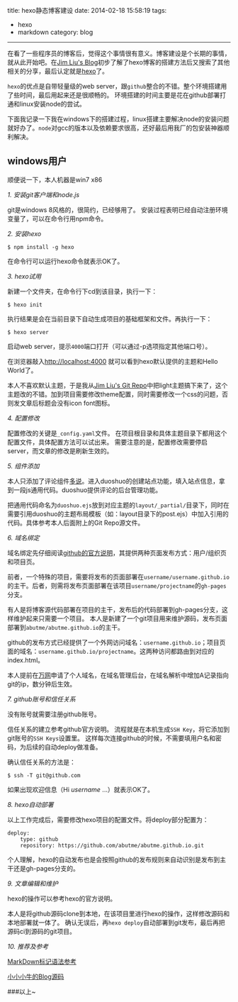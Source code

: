 title: hexo静态博客建设
date: 2014-02-18 15:58:19
tags: 
- hexo
- markdown
category: blog
---

在看了一些程序员的博客后，觉得这个事情很有意义。博客建设是个长期的事情，就从此开始吧。在[Jim Liu's Blog][1]初步了解了hexo博客的搭建方法后又搜索了其他相关的分享，最后认定就是[hexo][2]了。

`hexo`的优点是自带轻量级的web server，跟`github`整合的不错。整个环境搭建用了些时间，最后用起来还是很顺畅的。
环境搭建的时间主要是花在github部署打通和linux安装node的尝试。

下面我记录一下我在windows下的搭建过程，linux搭建主要解决node的安装问题就好办了。`node`对gcc的版本以及依赖要求很高，还好最后用我厂的包安装神器顺利解决。

<!-- more -->

## windows用户

顺便说一下，本人机器是win7 x86

*1. 安装git客户端和node.js*

git是windows 8风格的，很简约，已经够用了。
安装过程表明已经自动注册环境变量了，可以在命令行用npm命令。


*2. 安装hexo*

	$ npm install -g hexo
	
在命令行可以运行hexo命令就表示OK了。


*3. hexo试用*

新建一个文件夹，在命令行下cd到该目录，执行一下：

	$ hexo init

执行结果是会在当前目录下自动生成项目的基础框架和文件。再执行一下：

	$ hexo server

启动web server，提示`4000`端口打开（可以通过-p选项指定其他端口号）。

在浏览器敲入[http://localhost:4000](http://localhost:4000)
就可以看到hexo默认提供的主题和Hello World了。

本人不喜欢默认主题，于是我从[Jim Liu's Git Repo][3]中把light主题搞下来了，这个主题改的不错。加到项目需要修改theme配置，同时需要修改一个css的问题，否则发文章后标题会没有icon font图标。

*4. 配置修改*

配置修改的关键是`_config.yaml`文件。
在项目根目录和具体主题目录下都用这个配置文件，具体配置方法可以试出来。
需要注意的是，配置修改需要停启server，而文章的修改是刷新生效的。

*5. 组件添加*

本人只添加了评论组件[多说][4]。进入duoshuo的创建站点功能，填入站点信息，拿到一段js通用代码。duoshuo提供评论的后台管理功能。

把通用代码命名为`duoshuo.ejs`放到对应主题的`layout/_partial/`目录下，同时在需要引用duoshuo的主题布局模板（如：layout目录下的post.ejs）中加入引用的代码。具体参考本人后面附上的Git Repo源文件。


*6. 域名绑定*

域名绑定先仔细阅读[github的官方说明][6]，其提供两种页面发布方式：用户/组织页和项目页。

前者，一个特殊的项目，需要将发布的页面部署在`username/username.github.io`的主干。后者，则需将发布页面部署在该项目`username/projectname`的`gh-pages`分支。

有人是将博客源代码部署在项目的主干，发布后的代码部署到gh-pages分支，这样维护起来只需要一个项目。
本人是新建了一个git项目用来维护源码，发布页面部署到`abutme/abutme.github.io`的主干。

github的发布方式已经提供了一个外网访问域名：`username.github.io`；项目页面的域名：`username.github.io/projectname`。这两种访问都路由到对应的index.html。

本人提前在[万网][5]申请了个人域名，在域名管理后台，在域名解析中增加A记录指向git的ip，数分钟后生效。

*7. github账号和信任关系*

没有账号就需要注册github账号。

信任关系的建立参考github官方说明。
流程就是在本机生成`SSH Key`，将它添加到git账号的`SSH Keys`设置里。
这样每次连接github的时候，不需要填用户名和密码，为后续的自动deploy做准备。

确认信任关系的方法是：

	$ ssh -T git@github.com
	
如果出现欢迎信息（Hi *username* ...）就表示OK了。

*8. hexo自动部署*

以上工作完成后，需要修改hexo项目的配置文件。将deploy部分配置为：
```
deploy: 
    type: github
    repository: https://github.com/abutme/abutme.github.io.git
```
个人理解，hexo的自动发布也是会按照github的发布规则来自动识别是发布到主干还是gh-pages分支的。

*9. 文章编辑和维护*

hexo的操作可以参考hexo的官方说明。

本人是将github源码clone到本地，在该项目里进行hexo的操作，这样修改源码和本地部署就一体了。
确认无误后，再`hexo deploy`自动部署到git发布，最后再把源码ci到源码的git项目。

*10. 推荐及参考*

[MarkDown标记语法参考][7]

[小小小牛的Blog源码][8]

###以上~

[1]: http://jimliu.net/2013/09/08/%E4%BD%BF%E7%94%A8hexo%E6%90%AD%E5%BB%BA%E9%9D%99%E6%80%81%E5%8D%9A%E5%AE%A2/
[2]: http://zespia.tw/hexo/
[3]: https://github.com/LiuJi-Jim/hexo-theme-light
[4]: http://duoshuo.com/
[5]: http://www.net.cn/
[6]: https://help.github.com/categories/20/articles
[7]: https://www.zybuluo.com/mdeditor
[8]: https://github.com/abutme/abutme-net